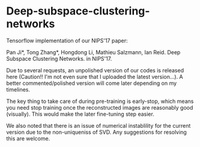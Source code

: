 # Deep-subspace-clustering-networks

Tensorflow implementation of our NIPS'17 paper:

Pan Ji*, Tong Zhang*, Hongdong Li, Mathieu Salzmann, Ian Reid. Deep Subspace Clustering Networks. in NIPS'17.

Due to several requests, an unpolished version of our codes is released here (Caution!! I'm not even sure that I uploaded the latest version...). A better commented/polished version will come later depending on my timelines.

The key thing to take care of during pre-training is early-stop, which means you need stop training once the reconstructed images are reasonably good (visually). This would make the later fine-tuning step easier.

We also noted that there is an issue of numerical instablility for the current version due to the non-uniqueniss of SVD. Any suggestions for resolving this are welcome. 
